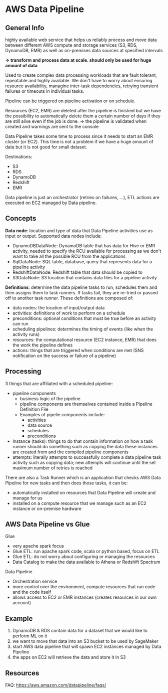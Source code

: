 # AWS Data Pipeline

## General Info

highly available web service that helps us reliably process and move data between different AWS compute and storage services (S3, RDS, DynamoDB, EMR) as well as 
on-premises data sources at specified intervals

**=> transform and process data at scale. should only be used for huge amount of data**

Used to create complex data processing workloads that are fault tolerant, repeatable and highly available. We don't have to worry about ensuring resource availability,
managine inter-task dependencies, retrying transient failures or timeouts in individual tasks.

Pipeline can be triggered on pipeline activation or on schedule.

Resources (EC2, EMR) are deleted after the pipeline is finished but we have the possibility to automatically delete them a certain number of days 
if they are still alive even if the job is done. => the pipeline is validated when created and warnings are sent to the console

Data Pipeline takes some time to process since it needs to start an EMR cluster (or EC2). This time is not a problem if we have a huge amount of 
data but it is not good for small dataset.

Destinations:

* S3
* RDS
* DynamoDB
* Redshift
* EMR

Data pipeline is just an orchestrator (retries on failures, ...), ETL actions are executed on EC2 managed by Data pipeline.

## Concepts

**Data node**: location and type of data that Data Pipeline activities use as input or output. Supported data nodes include:

* DynamoDBDataNode: DynamoDB table that has data for Hive or EMR activity, needed to specify the RCU available for processing as we don't want to take all the possible RCU from the applications
* SqlDataNode: SQL table, database, query that represents data for a pipeline activity
* RedshiftDataNode: Redshift table that data should be copied to
* S3DataNode: S3 location that contains data files for a pipeline activity

**Definitions**: determine the data pipeline tasks to run, schedules them and then assigns them to task runners. If tasks fail, they are re-tried or passed off to another task runner. These definitions are composed of:

* data nodes: the location of input/output data
* activities: definitions of work to perform on a schedule
* preconditions: optional conditions that must be true before an activity can run
* scheduling pipelines: determines the timing of events (like when the activity runs)
* resources: the computational resource (EC2 instance, EMR) that does the work the pipeline defines
* actions: things that are triggered when conditions are met (SNS notification on the success or failure of a pipeline)

## Processing
3 things that are affiliated with a scheduled pipeline:

* pipeline components
  * business logic of the pipeline
  * pipeline components are themselves contained inside a Pipeline Definition File
  * Examples of pipelie components include:
    * activities
    * data source
    * schedules
    * preconditions
* Instance (tasks): things to do that contain information on how a task runner should do something such as copying the data these instances are created from and the compiled pipeline components
* attempts: literally attempts to successfully complete a data pipeline task activity such as copying data; new attempts will continue until the set maximum number of retries is reached

There are also a Task Runner which is an application that checks AWS Data Pipeline for new tasks and then does those tasks, it can be:

* automatically installed on resources that Data Pipeline will create and manage for us
* installed on a compute resource that we manage such as an EC2 instance or on-premise hardware

## AWS Data Pipeline vs Glue
Glue

* very apache spark focus
* Glue ETL: run apache spark code, scala or python based, focus on ETL
* Glue ETL: do not worry about configuring or managing the resources
* Data Catalog to make the data available to Athena or Redshift Spectrum

Data Pipeline

* Orchestration service
* more control over the environment, compute resources that run code and the code itself
* allows access to EC2 or EMR instances (creates resources in our own account)


## Example
1. DynamoDB & RDS contain data for a dataset that we would like to perform ML on it
2. we want to move that data into an S3 bucket to be used by SageMaker
3. start AWS data pipeline that will spawn EC2 instances managed by Data Pipeline
4. the apps on EC2 will retrieve the data and store it in S3

## Resources
FAQ:  https://aws.amazon.com/datapipeline/faqs/